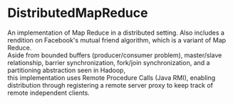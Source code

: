 # DistributedMapReduce
An implementation of Map Reduce in a distributed setting. Also includes a rendition on Facebook's mutual friend algorithm, which is a variant of Map Reduce.<br />
Aside from bounded buffers (producer/consumer problem), master/slave relationship, barrier synchronization, fork/join synchronization, and a partitioning abstraction seen in Hadoop,<br/>
this implementation uses Remote Procedure Calls (Java RMI), enabling distribution through registering a remote server proxy to keep track of remote independent clients.
